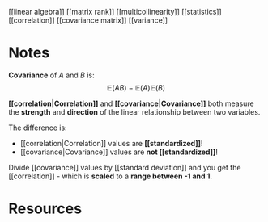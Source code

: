 [[linear algebra]]
[[matrix rank]]
[[multicollinearity]]
[[statistics]]
[[correlation]]
[[covariance matrix]]
[[variance]]

# Notes
**Covariance** of $A$ and $B$ is:
$$\mathbb{E}(AB) - \mathbb{E}(A)\mathbb{E}(B)$$

**[[correlation|Correlation]]** and **[[covariance|Covariance]]** both measure the **strength** and **direction** of the linear relationship between two variables. 

The difference is:
- [[correlation|Correlation]] values are **[[standardized]]**!
- [[covariance|Covariance]] values are **not [[standardized]]**!

Divide [[covariance]] values by [[standard deviation]] and you get the [[correlation]] - which is **scaled** to a **range between -1 and 1**.

# Resources
 